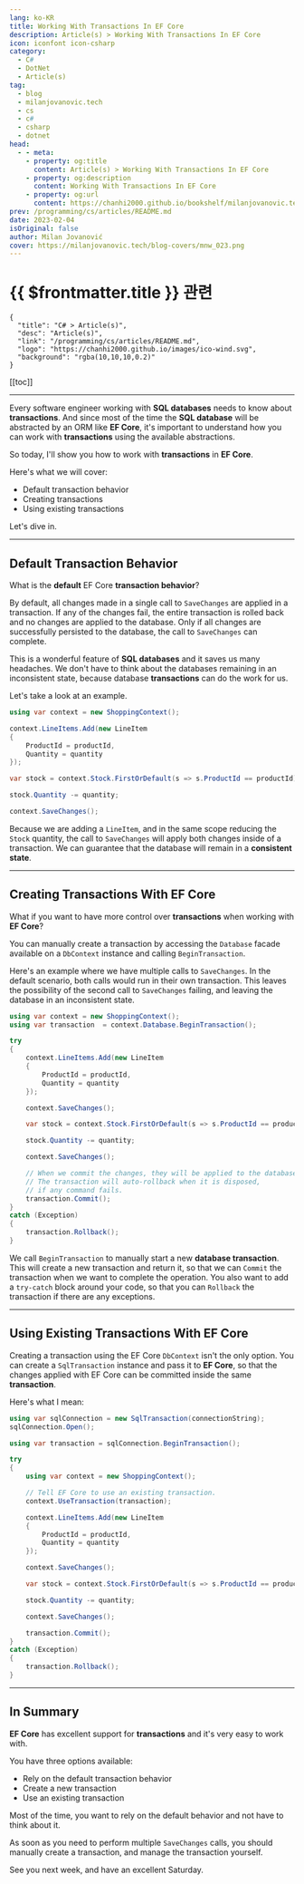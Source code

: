 ```yaml
---
lang: ko-KR
title: Working With Transactions In EF Core
description: Article(s) > Working With Transactions In EF Core
icon: iconfont icon-csharp
category: 
  - C#
  - DotNet
  - Article(s)
tag: 
  - blog
  - milanjovanovic.tech
  - cs
  - c#
  - csharp
  - dotnet
head:
  - - meta:
    - property: og:title
      content: Article(s) > Working With Transactions In EF Core
    - property: og:description
      content: Working With Transactions In EF Core
    - property: og:url
      content: https://chanhi2000.github.io/bookshelf/milanjovanovic.tech/working-with-transactions-in-ef-core.html
prev: /programming/cs/articles/README.md
date: 2023-02-04
isOriginal: false
author: Milan Jovanović
cover: https://milanjovanovic.tech/blog-covers/mnw_023.png
---
```


# {{ $frontmatter.title }} 관련

```component VPCard
{
  "title": "C# > Article(s)",
  "desc": "Article(s)",
  "link": "/programming/cs/articles/README.md",
  "logo": "https://chanhi2000.github.io/images/ico-wind.svg",
  "background": "rgba(10,10,10,0.2)"
}
```

[[toc]]

---

<SiteInfo
  name="Working With Transactions In EF Core"
  desc="Every software engineer working with SQL databases needs to know about transactions. And since most of the time the SQL database will be abstracted by an ORM like EF Core, it's important to understand how you can work with transactions using the available abstractions."
  url="https://milanjovanovic.tech/blog/working-with-transactions-in-ef-core/"
  logo="https://milanjovanovic.tech/profile_favicon.png"
  preview="https://milanjovanovic.tech/blog-covers/mnw_023.png"/>

Every software engineer working with **SQL databases** needs to know about **transactions**. And since most of the time the **SQL database** will be abstracted by an ORM like **EF Core**, it's important to understand how you can work with **transactions** using the available abstractions.

So today, I'll show you how to work with **transactions** in **EF Core**.

Here's what we will cover:

- Default transaction behavior
- Creating transactions
- Using existing transactions

Let's dive in.

---

## Default Transaction Behavior

What is the **default** EF Core **transaction behavior**?

By default, all changes made in a single call to `SaveChanges` are applied in a transaction. If any of the changes fail, the entire transaction is rolled back and no changes are applied to the database. Only if all changes are successfully persisted to the database, the call to `SaveChanges` can complete.

This is a wonderful feature of **SQL databases** and it saves us many headaches. We don't have to think about the databases remaining in an inconsistent state, because database **transactions** can do the work for us.

Let's take a look at an example.

```cs
using var context = new ShoppingContext();

context.LineItems.Add(new LineItem
{
    ProductId = productId,
    Quantity = quantity
});

var stock = context.Stock.FirstOrDefault(s => s.ProductId == productId);

stock.Quantity -= quantity;

context.SaveChanges();
```

Because we are adding a `LineItem`, and in the same scope reducing the `Stock` quantity, the call to `SaveChanges` will apply both changes inside of a transaction. We can guarantee that the database will remain in a **consistent state**.

---

## Creating Transactions With EF Core

What if you want to have more control over **transactions** when working with **EF Core**?

You can manually create a transaction by accessing the `Database` facade available on a `DbContext` instance and calling `BeginTransaction`.

Here's an example where we have multiple calls to `SaveChanges`. In the default scenario, both calls would run in their own transaction. This leaves the possibility of the second call to `SaveChanges` failing, and leaving the database in an inconsistent state.

```cs
using var context = new ShoppingContext();
using var transaction  = context.Database.BeginTransaction();

try
{
    context.LineItems.Add(new LineItem
    {
        ProductId = productId,
        Quantity = quantity
    });

    context.SaveChanges();

    var stock = context.Stock.FirstOrDefault(s => s.ProductId == productId);

    stock.Quantity -= quantity;

    context.SaveChanges();

    // When we commit the changes, they will be applied to the databases.
    // The transaction will auto-rollback when it is disposed,
    // if any command fails.
    transaction.Commit();
}
catch (Exception)
{
    transaction.Rollback();
}
```

We call `BeginTransaction` to manually start a new **database transaction**. This will create a new transaction and return it, so that we can `Commit` the transaction when we want to complete the operation. You also want to add a `try-catch` block around your code, so that you can `Rollback` the transaction if there are any exceptions.

---

## Using Existing Transactions With EF Core

Creating a transaction using the EF Core `DbContext` isn't the only option. You can create a `SqlTransaction` instance and pass it to **EF Core**, so that the changes applied with EF Core can be committed inside the same **transaction**.

Here's what I mean:

```cs
using var sqlConnection = new SqlTransaction(connectionString);
sqlConnection.Open();

using var transaction = sqlConnection.BeginTransaction();

try
{
    using var context = new ShoppingContext();

    // Tell EF Core to use an existing transaction.
    context.UseTransaction(transaction);

    context.LineItems.Add(new LineItem
    {
        ProductId = productId,
        Quantity = quantity
    });

    context.SaveChanges();

    var stock = context.Stock.FirstOrDefault(s => s.ProductId == productId);

    stock.Quantity -= quantity;

    context.SaveChanges();

    transaction.Commit();
}
catch (Exception)
{
    transaction.Rollback();
}
```

---

## In Summary

**EF Core** has excellent support for **transactions** and it's very easy to work with.

You have three options available:

- Rely on the default transaction behavior
- Create a new transaction
- Use an existing transaction

Most of the time, you want to rely on the default behavior and not have to think about it.

As soon as you need to perform multiple `SaveChanges` calls, you should manually create a transaction, and manage the transaction yourself.

See you next week, and have an excellent Saturday.

